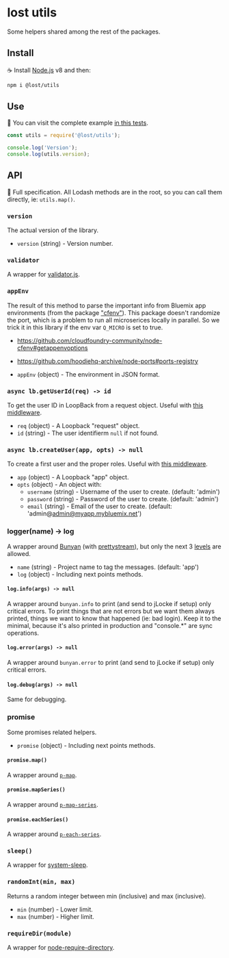 # lost utils

Some helpers shared among the rest of the packages.

## Install

:coffee: Install [Node.js](https://nodejs.org/download) v8 and then:

```sh
npm i @lost/utils
```

## Use

:pencil: You can visit the complete example [in this tests](./test).

```js
const utils = require('@lost/utils');

console.log('Version');
console.log(utils.version);
```

## API

:eyes: Full specification. All Lodash methods are in the root, so you can call them directly, ie: `utils.map()`.

### `version`

The actual version of the library.

- `version` (string) - Version number.

### `validator`

A wrapper for [validator.js](https://github.com/chriso/validator.js).

### `appEnv`

The result of this method to parse the important info from Bluemix app environments (from the package ["cfenv"](https://www.npmjs.com/package/cfenv)). This package doesn't randomize the port, which is a problem to run all microserices locally in parallel. So we trick it in this library if the env var `Q_MICRO` is set to true.

- https://github.com/cloudfoundry-community/node-cfenv#getappenvoptions
- https://github.com/hoodiehq-archive/node-ports#ports-registry

- `appEnv` (object) - The environment in JSON format.

### `async lb.getUserId(req) -> id`

To get the user ID in LoopBack from a request object. Useful with [this middleware](https://github.com/IBMResearch/jlocke).

- `req` (object) - A Loopback "request" object.
- `id` (string) - The user identifierm `null` if not found.

### `async lb.createUser(app, opts) -> null`

To create a first user and the proper roles. Useful with [this middleware](https://github.com/IBMResearch/express-middleware-todb).

- `app` (object) - A Loopback "app" object.
- `opts` (object) - An object with:
  - `username` (string) - Username of the user to create. (default: 'admin')
  - `password` (string) - Password of the user to create. (default: 'admin')
  - `email` (string) - Email of the user to create. (default: 'admin@admin@myapp.mybluemix.net')

### logger(name) -> log

A wrapper around [Bunyan](https://github.com/trentm/node-bunyan) (with [prettystream](https://github.com/mrrama/node-bunyan-prettystream)), but only the next 3 [levels](https://github.com/trentm/node-bunyan#levels) are allowed.

- `name` (string) - Project name to tag the messages. (default: 'app')
- `log` (object) - Including next points methods.

#### `log.info(args) -> null`

A wrapper around `bunyan.info` to print (and send to jLocke if setup) only critical errors. To print things that are not errors but we want them always printed, things we want to know that happened (ie: bad login). Keep it to the minimal, because it's also printed in production and "console.*" are sync operations.

#### `log.error(args) -> null`

A wrapper around `bunyan.error` to print (and send to jLocke if setup) only critical errors.

#### `log.debug(args) -> null`

Same for debugging.

### promise

Some promises related helpers.

- `promise` (object) - Including next points methods.

#### `promise.map()`

A wrapper around [`p-map`](https://github.com/sindresorhus/p-map).

#### `promise.mapSeries()`

A wrapper around [`p-map-series`](https://github.com/sindresorhus/p-map-series).

#### `promise.eachSeries()`

A wrapper around [`p-each-series`](https://github.com/sindresorhus/p-each-series).

### `sleep()`

A wrapper for [system-sleep](https://www.npmjs.com/package/system-sleep).

### `randomInt(min, max)`

Returns a random integer between min (inclusive) and max (inclusive).

- `min` (number) - Lower limit.
- `max` (number) - Higher limit.

### `requireDir(module)`

A wrapper for [node-require-directory](https://github.com/troygoode/node-require-directory).
